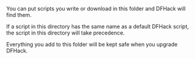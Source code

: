 You can put scripts you write or download in this folder and DFHack will find
them.

If a script in this directory has the same name as a default DFHack script, the
 script in this directory will take precedence.

Everything you add to this folder will be kept safe when you upgrade DFHack.
